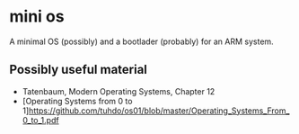 # mini os

A minimal OS (possibly) and a bootlader (probably) for an ARM system.

## Possibly useful material

* Tatenbaum, Modern Operating Systems, Chapter 12
* [Operating Systems from 0 to 1]<https://github.com/tuhdo/os01/blob/master/Operating_Systems_From_0_to_1.pdf>
